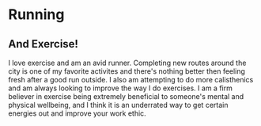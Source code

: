 # Running 
## And Exercise!

I love exercise and am an avid runner. Completing new routes around the city is one of my favorite activites and there's nothing better then
feeling fresh after a good run outside. I also am attempting to do more calisthenics and am always looking to improve the way I do exercises.
I am a firm believer in exercise being extremely beneficial to someone's mental and physical wellbeing, and I think it is an underrated way to get 
certain energies out and improve your work ethic.

